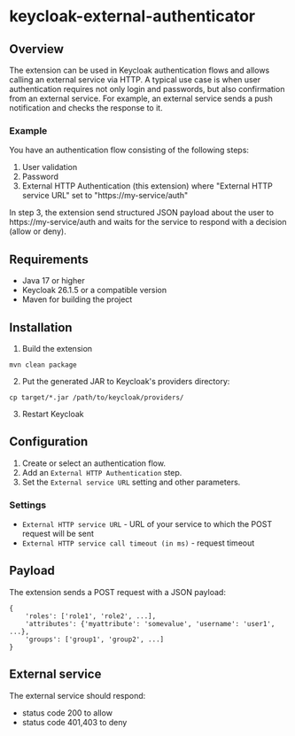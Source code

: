 # keycloak-external-authenticator

## Overview

The extension can be used in Keycloak authentication flows and allows calling an external service via HTTP. A typical use case is when user authentication requires not only login and passwords, but also confirmation from an external service. For example, an external service sends a push notification and checks the response to it.

### Example

You have an authentication flow consisting of the following steps:
1. User validation
2. Password
3. External HTTP Authentication (this extension) where "External HTTP service URL" set to "https://my-service/auth"

In step 3, the extension send structured JSON payload about the user to https://my-service/auth and waits for the service to respond with a decision (allow or deny).

## Requirements

* Java 17 or higher
* Keycloak 26.1.5 or a compatible version
* Maven for building the project

## Installation

1. Build the extension
```
mvn clean package
```

2. Put the generated JAR to Keycloak's providers directory:
```
cp target/*.jar /path/to/keycloak/providers/
```

3. Restart Keycloak

## Configuration

1. Create or select an authentication flow.
2. Add an `External HTTP Authentication` step.
3. Set the `External service URL` setting and other parameters.

### Settings

* `External HTTP service URL` - URL of your service to which the POST request will be sent
* `External HTTP service call timeout (in ms)` - request timeout

## Payload

The extension sends a POST request with a JSON payload:

```
{
    'roles': ['role1', 'role2', ...],
    'attributes': {'myattribute': 'somevalue', 'username': 'user1', ...},
    'groups': ['group1', 'group2', ...]
}
```

## External service

The external service should respond:
* status code 200 to allow
* status code 401,403 to deny